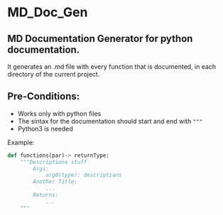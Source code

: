 # MD_Doc_Gen

## MD Documentation Generator for python documentation.

It generates an .md file with every function that is documented, in each directory of the current project.

## Pre-Conditions:

- Works only with python files
- The sintax for the documentation should start and end with `"""`
- Python3 is needed

Example:
```python
def functions(par)-> returnType:
    """Descriptions stuff
    	Args:
    		arg0(type): descriptions 
    	Another Title:
    		... 
    	Returns:
    		...
    """
```
